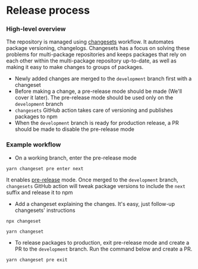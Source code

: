 # Release process

### High-level overview

The repository is managed using [changesets](https://github.com/atlassian/changesets) workflow. It automates package versioning, changelogs. Changesets has a focus on solving these problems for multi-package repositories and keeps packages that rely on each other within the multi-package repository up-to-date, as well as making it easy to make changes to groups of packages.

- Newly added changes are merged to the `development` branch first with a changeset
- Before making a change, a pre-release mode should be made (We'll cover it later). The pre-release mode should be used only on the `development` branch
- `changesets` GitHub action takes care of versioning and publishes packages to npm
- When the `development` branch is ready for production release, a PR should be made to disable the pre-release mode

### Example workflow

- On a working branch, enter the pre-release mode

```
yarn changeset pre enter next
```

It enables [pre-release](https://github.com/atlassian/changesets/blob/main/docs/prereleases.md) mode. Once merged to the `development` branch, `changesets` GitHub action will tweak package versions to include the `next` suffix and release it to npm

- Add a changeset explaining the changes. It's easy, just follow-up changesets' instructions

```
npx changeset

yarn changeset
```

- To release packages to production, exit pre-release mode and create a PR to the `development` branch. Run the command below and create a PR.

```
yarn changeset pre exit
```
